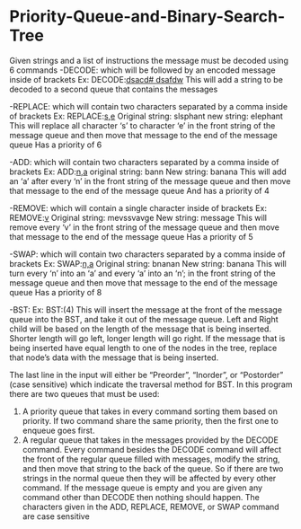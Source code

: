 # Priority-Queue-and-Binary-Search-Tree


Given strings and a list of instructions the message must be decoded using 6 commands
 -DECODE: which will be followed by an encoded message inside of brackets
 Ex: DECODE:[dsacd# dsafdw](2)
 This will add a string to be decoded to a second queue that contains the messages
 
 -REPLACE: which will contain two characters separated by a comma inside of brackets
 Ex: REPLACE:[s,e](6)
 Original string: slsphant
 new string: elephant
 This will replace all character ‘s’ to character ‘e’ in the front string of the message queue
and then move that message to the end of the message queue
 Has a priority of 6
 
 -ADD: which will contain two characters separated by a comma inside of brackets
 Ex: ADD:[n,a](4)
 original string: bann
 New string: banana
 This will add an ‘a’ after every ‘n’ in the front string of the message queue and then move
that message to the end of the message queue
 And has a priority of 4
 
 -REMOVE: which will contain a single character inside of brackets
 Ex: REMOVE:[v](5)
 Original string: mevssvavge
 New string: message
 This will remove every ‘v’ in the front string of the message queue and then move that
message to the end of the message queue
 Has a priority of 5
 
 -SWAP: which will contain two characters separated by a comma inside of brackets
 Ex: SWAP:[n,a](8)
 Original string: bnanan
 New string: banana
 This will turn every ‘n’ into an ‘a’ and every ‘a’ into an ‘n’; in the front string of the
message queue and then move that message to the end of the message queue
 Has a priority of 8
 
 -BST:
 Ex: BST:(4)
 This will insert the message at the front of the message queue into the BST, and take it out
of the message queue.
 Left and Right child will be based on the length of the message that is being inserted.
Shorter length will go left, longer length will go right.
 If the message that is being inserted have equal length to one of the nodes in the tree,
replace that node’s data with the message that is being inserted.

The last line in the input will either be “Preorder”, “Inorder”, or “Postorder” (case sensitive) which
indicate the traversal method for BST.
In this program there are two queues that must be used:
1. A priority queue that takes in every command sorting them based on priority.
If two command share the same priority, then the first one to enqueue goes first.
2. A regular queue that takes in the messages provided by the DECODE command.
Every command besides the DECODE command will affect the front of the regular queue filled with
messages, modify the string, and then move that string to the back of the queue. So if there are two
strings in the normal queue then they will be affected by every other command.
If the message queue is empty and you are given any command other than DECODE then nothing should
happen.
The characters given in the ADD, REPLACE, REMOVE, or SWAP command are case sensitive
